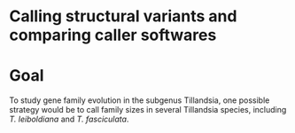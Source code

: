 # Calling structural variants and comparing caller softwares

# Goal
To study gene family evolution in the subgenus Tillandsia, one possible strategy would be to call family sizes in several Tillandsia species, including *T. leiboldiana* and *T. fasciculata*.
